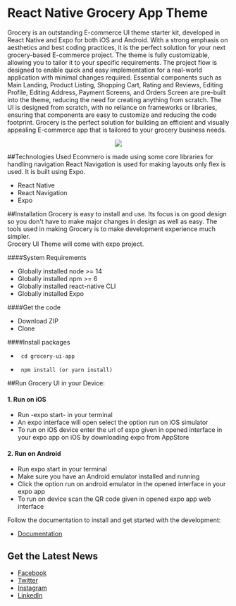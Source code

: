 # React Native Grocery App Theme

Grocery is an outstanding E-commerce UI theme starter kit, developed in React Native and Expo for both iOS and Android. With a strong emphasis on aesthetics and best coding practices, it is the perfect solution for your next grocery-based E-commerce project. The theme is fully customizable, allowing you to tailor it to your specific requirements. The project flow is designed to enable quick and easy implementation for a real-world application with minimal changes required. Essential components such as Main Landing, Product Listing, Shopping Cart, Rating and Reviews, Editing Profile, Editing Address, Payment Screens, and Orders Screen are pre-built into the theme, reducing the need for creating anything from scratch. The UI is designed from scratch, with no reliance on frameworks or libraries, ensuring that components are easy to customize and reducing the code footprint. Grocery is the perfect solution for building an efficient and visually appealing E-commerce app that is tailored to your grocery business needs.

<p align="center">
  <img src="./contributingGuides/ezgif.gif">
</p>

##Technologies Used
Ecommero is made using some core libraries for handling navigation React Navigation is used for making layouts only flex is used. It is built using Expo.

- React Native
- React Navigation
- Expo

##Installation
Grocery is easy to install and use. Its focus is on good design so you don't have to make major changes in design as well as easy. The tools used in making Grocery is to make development experience much simpler.<br>
Grocery UI Theme will come with expo project.

####System Requirements

- Globally installed node >= 14
- Globally installed npm >= 6
- Globally installed react-native CLI
- Globally installed Expo

####Get the code

- Download ZIP
- Clone

####Install packages

-      cd grocery-ui-app
-      npm install (or yarn install)

##Run Grocery UI in your Device:

#### 1. Run on iOS

- Run -expo start- in your terminal
- An expo interface will open select the option run on iOS simulator
- To run on iOS device enter the url of expo given in opened interface in your expo app on iOS by downloading expo from AppStore

#### 2. Run on Android

- Run expo start in your terminal
- Make sure you have an Android emulator installed and running
- Click the option run on android emulator in the opened interface in your expo app
- To run on device scan the QR code given in opened expo app web interface

Follow the documentation to install and get started with the development:

- [Documentation](https://sharan-gohar.gitbook.io/grocery-app/)

## Get the Latest News

- [Facebook](https://www.facebook.com/ninjascodeofficial)
- [Twitter](https://twitter.com/ninjascode1)
- [Instagram](https://www.instagram.com/ninjascodeofficial/)
- [LinkedIn](https://www.linkedin.com/company/14512538)
